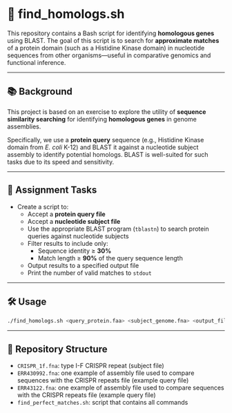 # 🧬 find_homologs.sh

This repository contains a Bash script for identifying **homologous genes** using BLAST. The goal of this script is to search for **approximate matches** of a protein domain (such as a Histidine Kinase domain) in nucleotide sequences from other organisms—useful in comparative genomics and functional inference.

---

## 📚 Background

This project is based on an exercise to explore the utility of **sequence similarity searching** for identifying **homologous genes** in genome assemblies.

Specifically, we use a **protein query** sequence (e.g., Histidine Kinase domain from *E. coli* K-12) and BLAST it against a nucleotide subject assembly to identify potential homologs. BLAST is well-suited for such tasks due to its speed and sensitivity.

---

## 🧪 Assignment Tasks

   - Create a script to:
     - Accept a **protein query file**
     - Accept a **nucleotide subject file**
     - Use the appropriate BLAST program (`tblastn`) to search protein queries against nucleotide subjects
     - Filter results to include only:
       - Sequence identity ≥ **30%**
       - Match length ≥ **90%** of the query sequence length
     - Output results to a specified output file
     - Print the number of valid matches to `stdout`

---

## 🛠 Usage

```bash
./find_homologs.sh <query_protein.faa> <subject_genome.fna> <output_file.txt>
```
---

## 📁 Repository Structure
- `CRISPR_1f.fna`: type I-F CRISPR repeat (subject file)
- `ERR430992.fna`: one example of assembly file used to compare sequences with the CRISPR repeats file (example query file)
- `ERR43122.fna`: one example of assembly file used to compare sequences with the CRISPR repeats file (example query file)
- `find_perfect_matches.sh`: script that contains all commands


